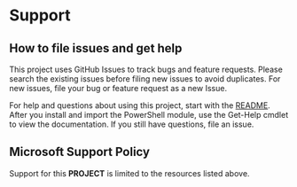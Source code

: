 # Support

## How to file issues and get help

This project uses GitHub Issues to track bugs and feature requests. Please search the existing
issues before filing new issues to avoid duplicates. For new issues, file your bug or feature
request as a new Issue.

For help and questions about using this project, start with the [README](README.md). After you
install and import the PowerShell module, use the Get-Help cmdlet to view the documentation. If you
still have questions, file an issue.

## Microsoft Support Policy

Support for this **PROJECT** is limited to the resources listed above.
